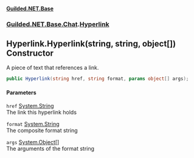 #### [Guilded.NET.Base](Guilded_NET_Base.md 'Guilded.NET.Base')
### [Guilded.NET.Base.Chat](Guilded_NET_Base.md#Guilded_NET_Base_Chat 'Guilded.NET.Base.Chat').[Hyperlink](Hyperlink.md 'Guilded.NET.Base.Chat.Hyperlink')
## Hyperlink.Hyperlink(string, string, object[]) Constructor
A piece of text that references a link.  
```csharp
public Hyperlink(string href, string format, params object[] args);
```
#### Parameters
<a name='Guilded_NET_Base_Chat_Hyperlink_Hyperlink(string_string_object__)_href'></a>
`href` [System.String](https://docs.microsoft.com/en-us/dotnet/api/System.String 'System.String')  
The link this hyperlink holds
  
<a name='Guilded_NET_Base_Chat_Hyperlink_Hyperlink(string_string_object__)_format'></a>
`format` [System.String](https://docs.microsoft.com/en-us/dotnet/api/System.String 'System.String')  
The composite format string
  
<a name='Guilded_NET_Base_Chat_Hyperlink_Hyperlink(string_string_object__)_args'></a>
`args` [System.Object](https://docs.microsoft.com/en-us/dotnet/api/System.Object 'System.Object')[[]](https://docs.microsoft.com/en-us/dotnet/api/System.Array 'System.Array')  
The arguments of the format string
  
